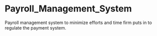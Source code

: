 # Payroll_Management_System
Payroll management system to minimize efforts and time firm puts in to regulate the payment system.
